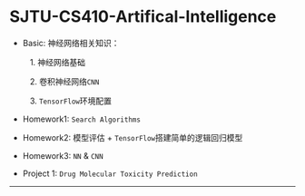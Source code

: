 # SJTU-CS410-Artifical-Intelligence

 - Basic: 神经网络相关知识：
 
 &emsp; &emsp; 1. 神经网络基础
 
 &emsp; &emsp; 2. 卷积神经网络`CNN`
 
 &emsp; &emsp; 3. `TensorFlow`环境配置
 
 - Homework1: `Search Algorithms`
 
 - Homework2: 模型评估 + `TensorFlow`搭建简单的逻辑回归模型
 
 - Homework3: `NN` & `CNN`
 
 - Project 1: `Drug Molecular Toxicity Prediction`
 
 --------------------

